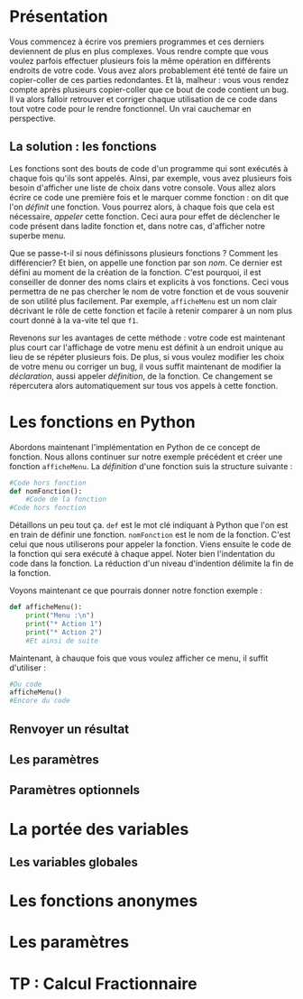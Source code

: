 # Présentation

Vous commencez à écrire vos premiers programmes et ces derniers deviennent de
plus en plus complexes. Vous rendre compte que vous voulez parfois effectuer
plusieurs fois la même opération en différents endroits de votre code. Vous
avez alors probablement été tenté de faire un copier-coller de ces parties
redondantes. Et là, malheur : vous vous rendez compte après plusieurs
copier-coller que ce bout de code contient un bug. Il va alors falloir
retrouver et corriger chaque utilisation de ce code dans tout votre code pour
le rendre fonctionnel. Un vrai cauchemar en perspective.

## La solution : les fonctions

Les fonctions sont des bouts de code d'un programme qui sont exécutés à chaque
fois qu'ils sont appelés. Ainsi, par exemple, vous avez plusieurs fois besoin
d'afficher une liste de choix dans votre console. Vous allez alors écrire ce
code une première fois et le marquer comme fonction : on dit que l'on *définit*
une fonction. Vous pourrez alors, à chaque fois que cela est nécessaire,
*appeler* cette fonction. Ceci aura pour effet de déclencher le code présent
dans ladite fonction et, dans notre cas, d'afficher notre superbe menu.

Que se passe-t-il si nous définissons plusieurs fonctions ? Comment les
différencier? Et bien, on appelle une fonction par son *nom*. Ce dernier est
défini au moment de la création de la fonction. C'est pourquoi, il est
conseiller de donner des noms clairs et explicits à vos fonctions. Ceci vous
permettra de ne pas chercher le nom de votre fonction et de vous souvenir de
son utilité plus facilement. Par exemple, `afficheMenu` est un nom clair
décrivant le rôle de cette fonction et facile à retenir comparer à un nom plus
court donné à la va-vite tel que `f1`.  

Revenons sur les avantages de cette méthode : votre code est maintenant plus
court car l'affichage de votre menu est définit à un endroit unique au lieu de
se répéter plusieurs fois. De plus, si vous voulez modifier les choix de votre
menu ou corriger un bug, il vous suffit maintenant de modifier la
*déclaration*, aussi appeler *définition*, de la fonction. Ce changement se
répercutera alors automatiquement sur tous vos appels à cette fonction.

# Les fonctions en Python

Abordons maintenant l'implémentation en Python de ce concept de fonction. Nous allons continuer sur notre exemple précédent et créer une fonction `afficheMenu`. La *définition* d'une fonction suis la structure suivante :

```python
#Code hors fonction
def nomFonction():
    #Code de la fonction
#Code hors fonction
```

Détaillons un peu tout ça. `def` est le mot clé indiquant à Python que l'on est en train de définir une fonction. `nomFonction` est le nom de la fonction. C'est celui que nous utiliserons pour appeler la fonction. Viens ensuite le code de la fonction qui sera exécuté à chaque appel. Noter bien l'indentation du code dans la fonction. La réduction d'un niveau d'indention délimite la fin de la fonction.

Voyons maintenant ce que pourrais donner notre fonction exemple :

```python
def afficheMenu():
    print("Menu :\n")
    print("* Action 1")
    print("* Action 2")
    #Et ainsi de suite
```
Maintenant, à chauque fois que vous voulez afficher ce menu, il suffit d'utiliser :

```python
#Du code
afficheMenu()
#Encore du code
```

## Renvoyer un résultat

## Les paramètres

## Paramètres optionnels

# La portée des variables

## Les variables globales

# Les fonctions anonymes

# Les paramètres

# TP : Calcul Fractionnaire
